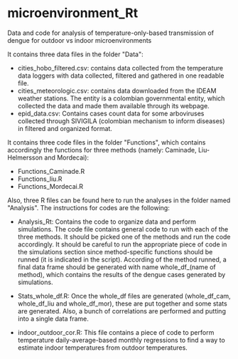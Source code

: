 # microenvironment_Rt
Data and code for analysis of temperature-only-based transmission of dengue for outdoor vs indoor microenvironments

It contains three data files in the folder "Data":
- cities_hobo_filtered.csv: contains data collected from the temperature data loggers with data collected, filtered and gathered in one readable file.
- cities_meteorologic.csv: contains data downloaded from the IDEAM weather stations. The entity is a colombian governmental entity, which collected the data and made them available through its webpage.
- epid_data.csv: Contains cases count data for some arboviruses collected through SIVIGILA (colombian mechanism to inform diseases) in filtered and organized format.

It contains three code files in the folder "Functions", which contains accordingly the functions for three methods (namely: Caminade, Liu-Helmersson and Mordecai):
- Functions_Caminade.R
- Functions_liu.R
- Functions_Mordecai.R

Also, three R files can be found here to run the analyses in the folder named "Analysis". The instructions for codes are the following:
- Analysis_Rt: Contains the code to organize data and perform simulations.
The code file contains general code to run with each of the three methods. It should be picked one of the methods and run the code accordingly. It should be careful to run the appropriate piece of code in the simulations section since method-specific functions should be runned (it is indicated in the script). According of the method runned, a final data frame should be generated with name whole_df_(name of method), which contains the results of the dengue cases generated by simulations.

- Stats_whole_df.R: Once the whole_df files are generated (whole_df_cam, whole_df_liu and whole_df_mor), these are put together and some stats are generated. Also, a bunch of correlations are performed and putting into a single data frame.

- indoor_outdoor_cor.R: This file contains a piece of code to perform temperature daily-average-based monthly regressions to find a way to estimate indoor temperatures from outdoor temperatures.
